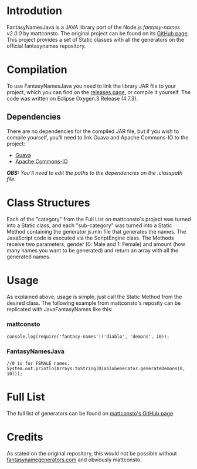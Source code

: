 # Introdution
FantasyNamesJava is a JAVA library port of the Node.js *fantasy-names v2.0.0* by mattconsto. The original project can be found on its [GitHub page](https://github.com/mattconsto/fantasy-names).
This project provides a set of Static classes with all the generators on the official fantasynames repository.

# Compilation
To use FantasyNamesJava you need to link the library JAR file to your project, which you can find on the [releases page](https://github.com/mp-pinheiro/fantasynamesjava/releases), or compile it yourself. The code was written on Eclipse Oxygen.3 Release (4.7.3).

## Dependencies
There are no dependencies for the compiled JAR file, but if you wish to compile yourself, you'll need to link Guava and Apache Commons-IO to the project:
  + [Guava](https://github.com/google/guava)
  + [Apache Commons-IO](https://commons.apache.org/proper/commons-io/)

***OBS:** You'll need to edit the paths to the dependencies on the .classpath file.*

# Class Structures
Each of the "category" from the Full List on mattconsto's project was turned into a Static class, and each "sub-category" was turned into a Static Method containing the generator js.min file that generates the names. The JavaScript code is executed via the ScriptEngine class. The Methods receive two parameters, gender (0: Male and 1: Female) and amount (how many names you want to be generated) and return an array with all the generated names.

# Usage
As explained above, usage is simple, just call the Static Method from the desired class. The following example from mattconsto's reposity can be replicated with JavaFantasyNames like this:

### mattconsto
~~~~
console.log(require('fantasy-names')('diablo', 'demons', 10));
~~~~

### FantasyNamesJava
~~~~
//0 is for FEMALE names.
System.out.println(Arrays.toString(DiabloGenerator.generateDemons(0, 10)));
~~~~

# Full List
The full list of generators can be found on [mattconsto's GitHub page](https://github.com/mattconsto/fantasy-names)

# Credits
As stated on the original repository, this would not be possible without [fantasynamegenerators.com](https://github.com/mattconsto/fantasy-names) and obviously mattconsto.
